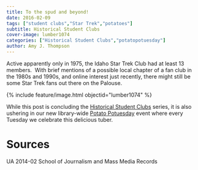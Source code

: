 ```yaml
---
title: To the spud and beyond!
date: 2016-02-09
tags: ["student clubs","Star Trek","potatoes"]
subtitle: Historical Student Clubs
cover-image: lumber1074
categories: ["Historical Student Clubs","potatopotuesday"]
author: Amy J. Thompson
---
```


Active apparently only in 1975, the Idaho Star Trek Club had at least 13 members.  With brief mentions of a possible local chapter of a fan club in the 1980s and 1990s, and online interest just recently, there might still be some Star Trek fans out there on the Palouse.

{% include feature/image.html objectid="lumber1074" %}

While this post is concluding the [Historical Student Clubs](https://harvester.lib.uidaho.edu/series/historicalstudentclubs.html) series, it is also ushering in our new library-wide [Potato Potuesday](https://harvester.lib.uidaho.edu/series/potatopotuesday.html) event where every Tuesday we celebrate this delicious tuber.

# Sources

UA 2014-02 School of Journalism and Mass Media Records